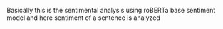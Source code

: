 Basically this is the sentimental analysis using roBERTa base sentiment model and here sentiment of a sentence is analyzed
